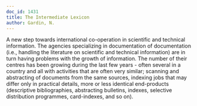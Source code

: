 ```yaml
---
doc_id: 1431
title: The Intermediate Lexicon
author: Gardin, N.
---
```


A new step towards international co-operation
in scientific and technical information. 
  The agencies specializing in documentation of documentation (i.e., handling
the literature on scientific and technical information) are in turn having
problems with the growth of information.  The number of their centres has 
been growing during the last few years - often several in a country and all
with activities that are often very similar; scanning and abstracting of
documents from the same sources, indexing jobs that may differ only in
practical details, more or less identical end-products (descriptive
bibliographies, abstracting bulletins, indexes, selective distribution
programmes, card-indexes, and so on).